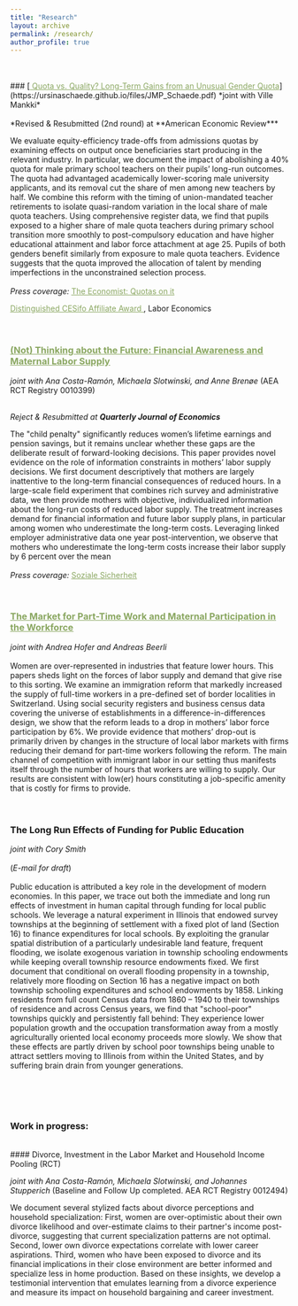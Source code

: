 ```yaml
---
title: "Research"
layout: archive
permalink: /research/
author_profile: true
---
```


<br />
<br />
<!-- ### [Quota vs. Quality? Long-Term Gains from an Unusual Gender Quota](https://ursinaschaede.github.io/files/JMP_Schaede.pdf) -->
### [<span style="color:#8AA761; text-decoration: underline"> Quota vs. Quality? Long-Term Gains from an Unusual Gender Quota</span>](https://ursinaschaede.github.io/files/JMP_Schaede.pdf)
*joint with Ville Mankki*
<br />
<br />
*Revised & Resubmitted (2nd round) at  **American Economic Review***

We evaluate equity-efficiency trade-offs from admissions quotas by examining effects on output once beneficiaries start producing in the relevant industry. In particular, we document the impact of abolishing a 40% quota for male primary school teachers on their pupils’ long-run outcomes. The quota had advantaged academically lower-scoring male university applicants, and its removal cut the share of men among new teachers by half. We combine this reform with the timing of union-mandated teacher retirements to isolate quasi-random variation in the local share of male quota teachers. Using comprehensive register data, we find that pupils exposed to a higher share of male quota teachers during primary school transition more smoothly to post-compulsory education and have higher educational attainment and labor force attachment at age 25. Pupils of both genders benefit similarly from exposure to male quota teachers. Evidence suggests that the quota improved the allocation of talent by mending imperfections in the unconstrained selection process.
<br />
<br />
*Press coverage:*  [<span style="color:#8AA761; text-decoration: underline"> The Economist: Quotas on it </span>](https://ursinaschaede.github.io/files/economist_coverage.pdf)

[<span style="color:#8AA761; text-decoration: underline"> Distinguished CESifo Affiliate Award </span>](https://www.cesifo.org/en/research-network-area/labor-economics), Labor Economics
<br />
<br />
<br />
<!--### (Not) Thinking about the Future: Inattention and Maternal Labor Supply -->
### [<span style="color:#8AA761; text-decoration: underline"> (Not) Thinking about the Future: Financial Awareness and Maternal Labor Supply</span>](https://anacostaramon.github.io/mls/FinancialAwareness_MaternalLaborSupply.pdf)


*joint with Ana Costa-Ramón, Michaela Slotwinski, and Anne Brenøe*
(AEA RCT Registry 0010399)
<br />
<br />

*Reject & Resubmitted at **Quarterly Journal of Economics***  

The "child penalty" significantly reduces women’s lifetime earnings and pension savings, but it remains unclear whether these gaps are the deliberate result of forward-looking decisions. This paper provides novel evidence on the role of information constraints in mothers’ labor supply decisions. We first document descriptively that mothers are largely inattentive to the long-term financial consequences of reduced hours. In a large-scale field experiment that combines rich survey and administrative data, we then provide mothers with objective, individualized information about the long-run costs of reduced labor supply. The treatment increases demand for financial information and future labor supply plans, in particular among women who underestimate the long-term costs. Leveraging linked employer administrative data one year post-intervention, we observe that mothers who underestimate the long-term costs increase their labor supply by 6 percent over the mean
<br />
<br />
*Press coverage:*  [<span style="color:#8AA761; text-decoration: underline"> Soziale Sicherheit </span>](https://sozialesicherheit.ch/de/fur-mutter-ist-eine-scheidung-ein-riesenrisiko/)
<br />
<br />
<br />

### [<span style="color:#8AA761; text-decoration: underline"> The Market for Part-Time Work and Maternal Participation in the Workforce </span>](https://ursinaschaede.github.io/files/Parttime_jobs.pdf)

*joint with Andrea Hofer and Andreas Beerli*
<br />
<br />
Women are over-represented in industries that feature lower hours. This papers sheds light on the forces of labor supply and demand that give rise to this sorting. We examine an immigration reform that markedly increased the supply of full-time workers in a pre-defined set of border localities in Switzerland. Using social security registers and business census data covering the universe of establishments in a difference-in-differences design, we show that the reform leads to a drop in mothers’ labor force participation by 6\%. We provide evidence that mothers’ drop-out is primarily driven by changes in the structure of local labor markets with firms reducing their demand for part-time workers following the reform. The main channel of competition with immigrant labor in our setting thus manifests itself through the number of hours that workers are willing to supply. Our results are consistent with low(er) hours constituting a job-specific amenity that is costly for firms to provide. 
<br />
<br />
<br />



### The Long Run Effects of Funding for Public Education

*joint with Cory Smith*  
<br />
(*E-mail for draft*) 
<br /> 
<br /> 
Public education is attributed a key role in the development of modern economies. In this paper, we trace out both the immediate and long run effects of investment in human capital through funding for local public schools. We leverage a natural experiment in Illinois that endowed survey townships at the beginning of settlement with a fixed plot of land (Section 16) to finance expenditures for local schools. By exploiting the granular spatial distribution of a particularly undesirable land feature, frequent flooding, we isolate exogenous variation in township schooling endowments while keeping overall township resource endowments fixed. We first document that conditional on overall flooding propensity in a township, relatively more flooding on Section 16 has a negative impact on both township schooling expenditures and school endowments by 1858. Linking residents from full count Census data from 1860 – 1940 to their townships of residence and across Census years, we find that "school-poor" townships quickly and persistently fall behind: They experience lower population growth and the occupation transformation away from a mostly agriculturally oriented local economy proceeds more slowly. We show that these effects are partly driven by school poor townships being unable to attract settlers moving to Illinois from within the United States, and by suffering brain drain from younger generations.
<br />
<br />
<br />
<br />
<br />

### Work in progress:
<br />
#### Divorce, Investment in the Labor Market and Household Income Pooling (RCT) 

*joint with Ana Costa-Ramón, Michaela Slotwinski, and Johannes Stupperich* (Baseline and Follow Up completed. AEA RCT Registry 0012494)

We document several stylized facts about divorce perceptions and household specialization: First, women are over-optimistic about their own divorce likelihood and over-estimate claims to their partner's income post-divorce, suggesting that current specialization patterns are not optimal. Second, lower own divorce expectations correlate with lower career aspirations. Third, women who have been exposed to divorce and its financial implications in their close environment are better informed and specialize less in home production. Based on these insights, we develop a testimonial intervention that emulates learning from a divorce experience and measure its impact on household bargaining and career investment. 

<!-- #### Childcare Subsidies and Maternal Labor Supply: A Field Experiment

*joint with Ana Costa-Ramón and Michaela Slotwinski* (Baseline completed, Follow Up in the field. AEA RCT Registry 0013838)


<br />
#### The Causal Impact of an Anti-Bullying Intervention on Children's Development  (AEA RCT Registry 0010879)  

*joint with Tabea Braun, Ana Costa-Ramón and Ana Rodríguez-González* 
-->





